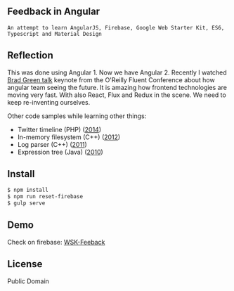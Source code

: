## Feedback in Angular

```
An attempt to learn AngularJS, Firebase, Google Web Starter Kit, ES6, Typescript and Material Design
```
## Reflection

This was done using Angular 1. Now we have Angular 2. Recently I watched
[Brad Green talk](https://www.oreilly.com/ideas/angular-2-and-the-future-of-html5-apps)
keynote from the O'Reilly Fluent Conference about how angular team seeing
the future. It is amazing how frontend technologies are moving very
fast. With also React, Flux and Redux in the scene. We need to keep
re-inventing ourselves.

Other code samples while learning other things:
- Twitter timeline (PHP) ([2014](https://github.com/laithshadeed/sample-timeline))
- In-memory filesystem (C++) ([2012](https://github.com/laithshadeed/filesystem))
- Log parser (C++) ([2011](https://github.com/laithshadeed/log-parser))
- Expression tree (Java) ([2010](https://github.com/laithshadeed/expression-tree))



## Install

```sh
$ npm install
$ npm run reset-firebase
$ gulp serve
```

## Demo
Check on firebase: [WSK-Feeback](https://wsk-feedback.firebaseapp.com)

## License

Public Domain
